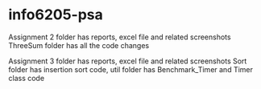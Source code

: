 # info6205-psa

Assignment 2 folder has reports, excel file and related screenshots
ThreeSum folder has all the code changes


Assignment 3 folder has reports, excel file and related screenshots
Sort folder has insertion sort code, util folder has Benchmark_Timer and Timer class code
